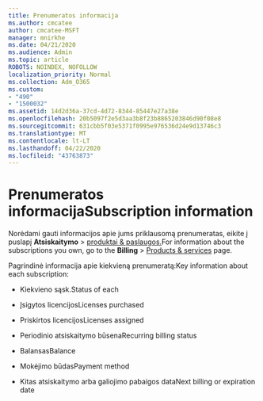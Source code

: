 ```yaml
---
title: Prenumeratos informacija
ms.author: cmcatee
author: cmcatee-MSFT
manager: mnirkhe
ms.date: 04/21/2020
ms.audience: Admin
ms.topic: article
ROBOTS: NOINDEX, NOFOLLOW
localization_priority: Normal
ms.collection: Adm_O365
ms.custom:
- "490"
- "1500032"
ms.assetid: 14d2d36a-37cd-4d72-8344-85447e27a38e
ms.openlocfilehash: 20b5097f2e5d3aa3b8f23b8865203846d90f08e8
ms.sourcegitcommit: 631cbb5f03e5371f0995e976536d24e9d13746c3
ms.translationtype: MT
ms.contentlocale: lt-LT
ms.lasthandoff: 04/22/2020
ms.locfileid: "43763873"
---
```

# <a name="subscription-information"></a><span data-ttu-id="2c2dc-102">Prenumeratos informacija</span><span class="sxs-lookup"><span data-stu-id="2c2dc-102">Subscription information</span></span>

<span data-ttu-id="2c2dc-103">Norėdami gauti informacijos apie jums priklausomą prenumeratas, eikite į puslapį **Atsiskaitymo** \> [produktai & paslaugos.](https://go.microsoft.com/fwlink/p/?linkid=842054)</span><span class="sxs-lookup"><span data-stu-id="2c2dc-103">For information about the subscriptions you own, go to the **Billing** \> [Products & services](https://go.microsoft.com/fwlink/p/?linkid=842054) page.</span></span>
  
<span data-ttu-id="2c2dc-104">Pagrindinė informacija apie kiekvieną prenumeratą:</span><span class="sxs-lookup"><span data-stu-id="2c2dc-104">Key information about each subscription:</span></span>
  
- <span data-ttu-id="2c2dc-105">Kiekvieno sąsk.</span><span class="sxs-lookup"><span data-stu-id="2c2dc-105">Status of each</span></span>

- <span data-ttu-id="2c2dc-106">Įsigytos licencijos</span><span class="sxs-lookup"><span data-stu-id="2c2dc-106">Licenses purchased</span></span>

- <span data-ttu-id="2c2dc-107">Priskirtos licencijos</span><span class="sxs-lookup"><span data-stu-id="2c2dc-107">Licenses assigned</span></span>

- <span data-ttu-id="2c2dc-108">Periodinio atsiskaitymo būsena</span><span class="sxs-lookup"><span data-stu-id="2c2dc-108">Recurring billing status</span></span>

- <span data-ttu-id="2c2dc-109">Balansas</span><span class="sxs-lookup"><span data-stu-id="2c2dc-109">Balance</span></span>

- <span data-ttu-id="2c2dc-110">Mokėjimo būdas</span><span class="sxs-lookup"><span data-stu-id="2c2dc-110">Payment method</span></span>

- <span data-ttu-id="2c2dc-111">Kitas atsiskaitymo arba galiojimo pabaigos data</span><span class="sxs-lookup"><span data-stu-id="2c2dc-111">Next billing or expiration date</span></span>